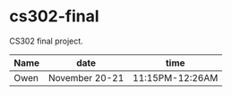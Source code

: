 # cs302-final
CS302 final project.

|Name|date|time|
|----|----|----|
|Owen|November 20-21|11:15PM-12:26AM|
